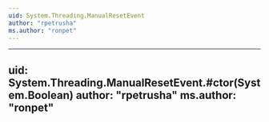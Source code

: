 ```yaml
---
uid: System.Threading.ManualResetEvent
author: "rpetrusha"
ms.author: "ronpet"
---
```


---
uid: System.Threading.ManualResetEvent.#ctor(System.Boolean)
author: "rpetrusha"
ms.author: "ronpet"
---
